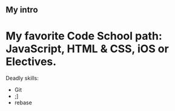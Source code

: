 My intro
-------

My favorite Code School path: JavaScript, HTML & CSS, iOS or Electives. 
=======
Deadly skills:
* Git 
* ;]
* rebase

